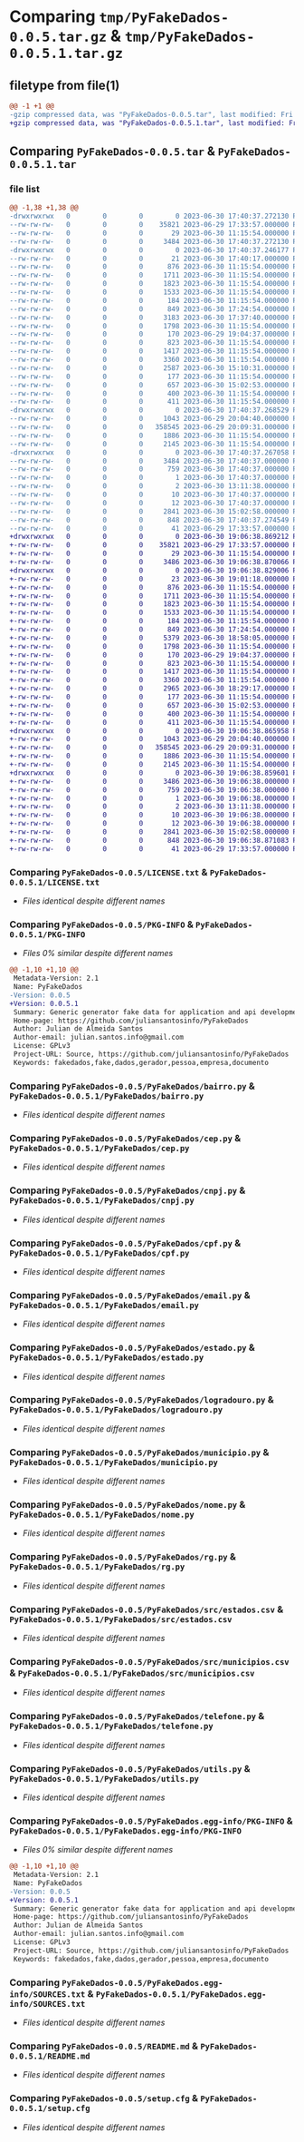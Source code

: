 # Comparing `tmp/PyFakeDados-0.0.5.tar.gz` & `tmp/PyFakeDados-0.0.5.1.tar.gz`

## filetype from file(1)

```diff
@@ -1 +1 @@
-gzip compressed data, was "PyFakeDados-0.0.5.tar", last modified: Fri Jun 30 17:40:37 2023, max compression
+gzip compressed data, was "PyFakeDados-0.0.5.1.tar", last modified: Fri Jun 30 19:06:38 2023, max compression
```

## Comparing `PyFakeDados-0.0.5.tar` & `PyFakeDados-0.0.5.1.tar`

### file list

```diff
@@ -1,38 +1,38 @@
-drwxrwxrwx   0        0        0        0 2023-06-30 17:40:37.272130 PyFakeDados-0.0.5/
--rw-rw-rw-   0        0        0    35821 2023-06-29 17:33:57.000000 PyFakeDados-0.0.5/LICENSE.txt
--rw-rw-rw-   0        0        0       29 2023-06-30 11:15:54.000000 PyFakeDados-0.0.5/MANIFEST.in
--rw-rw-rw-   0        0        0     3484 2023-06-30 17:40:37.272130 PyFakeDados-0.0.5/PKG-INFO
-drwxrwxrwx   0        0        0        0 2023-06-30 17:40:37.246177 PyFakeDados-0.0.5/PyFakeDados/
--rw-rw-rw-   0        0        0       21 2023-06-30 17:40:17.000000 PyFakeDados-0.0.5/PyFakeDados/__init__.py
--rw-rw-rw-   0        0        0      876 2023-06-30 11:15:54.000000 PyFakeDados-0.0.5/PyFakeDados/bairro.py
--rw-rw-rw-   0        0        0     1711 2023-06-30 11:15:54.000000 PyFakeDados-0.0.5/PyFakeDados/cep.py
--rw-rw-rw-   0        0        0     1823 2023-06-30 11:15:54.000000 PyFakeDados-0.0.5/PyFakeDados/cnpj.py
--rw-rw-rw-   0        0        0     1533 2023-06-30 11:15:54.000000 PyFakeDados-0.0.5/PyFakeDados/cpf.py
--rw-rw-rw-   0        0        0      184 2023-06-30 11:15:54.000000 PyFakeDados-0.0.5/PyFakeDados/ctps.py
--rw-rw-rw-   0        0        0      849 2023-06-30 17:24:54.000000 PyFakeDados-0.0.5/PyFakeDados/email.py
--rw-rw-rw-   0        0        0     3183 2023-06-30 17:37:40.000000 PyFakeDados-0.0.5/PyFakeDados/empresa.py
--rw-rw-rw-   0        0        0     1798 2023-06-30 11:15:54.000000 PyFakeDados-0.0.5/PyFakeDados/estado.py
--rw-rw-rw-   0        0        0      170 2023-06-29 19:04:37.000000 PyFakeDados-0.0.5/PyFakeDados/inscricao_estadual.py
--rw-rw-rw-   0        0        0      823 2023-06-30 11:15:54.000000 PyFakeDados-0.0.5/PyFakeDados/logradouro.py
--rw-rw-rw-   0        0        0     1417 2023-06-30 11:15:54.000000 PyFakeDados-0.0.5/PyFakeDados/municipio.py
--rw-rw-rw-   0        0        0     3360 2023-06-30 11:15:54.000000 PyFakeDados-0.0.5/PyFakeDados/nome.py
--rw-rw-rw-   0        0        0     2587 2023-06-30 15:10:31.000000 PyFakeDados-0.0.5/PyFakeDados/pessoa.py
--rw-rw-rw-   0        0        0      177 2023-06-30 11:15:54.000000 PyFakeDados-0.0.5/PyFakeDados/pis.py
--rw-rw-rw-   0        0        0      657 2023-06-30 15:02:53.000000 PyFakeDados-0.0.5/PyFakeDados/rg.py
--rw-rw-rw-   0        0        0      400 2023-06-30 11:15:54.000000 PyFakeDados-0.0.5/PyFakeDados/senha.py
--rw-rw-rw-   0        0        0      411 2023-06-30 11:15:54.000000 PyFakeDados-0.0.5/PyFakeDados/site.py
-drwxrwxrwx   0        0        0        0 2023-06-30 17:40:37.268529 PyFakeDados-0.0.5/PyFakeDados/src/
--rw-rw-rw-   0        0        0     1043 2023-06-29 20:04:40.000000 PyFakeDados-0.0.5/PyFakeDados/src/estados.csv
--rw-rw-rw-   0        0        0   358545 2023-06-29 20:09:31.000000 PyFakeDados-0.0.5/PyFakeDados/src/municipios.csv
--rw-rw-rw-   0        0        0     1886 2023-06-30 11:15:54.000000 PyFakeDados-0.0.5/PyFakeDados/telefone.py
--rw-rw-rw-   0        0        0     2145 2023-06-30 11:15:54.000000 PyFakeDados-0.0.5/PyFakeDados/utils.py
-drwxrwxrwx   0        0        0        0 2023-06-30 17:40:37.267058 PyFakeDados-0.0.5/PyFakeDados.egg-info/
--rw-rw-rw-   0        0        0     3484 2023-06-30 17:40:37.000000 PyFakeDados-0.0.5/PyFakeDados.egg-info/PKG-INFO
--rw-rw-rw-   0        0        0      759 2023-06-30 17:40:37.000000 PyFakeDados-0.0.5/PyFakeDados.egg-info/SOURCES.txt
--rw-rw-rw-   0        0        0        1 2023-06-30 17:40:37.000000 PyFakeDados-0.0.5/PyFakeDados.egg-info/dependency_links.txt
--rw-rw-rw-   0        0        0        2 2023-06-30 13:11:38.000000 PyFakeDados-0.0.5/PyFakeDados.egg-info/not-zip-safe
--rw-rw-rw-   0        0        0       10 2023-06-30 17:40:37.000000 PyFakeDados-0.0.5/PyFakeDados.egg-info/requires.txt
--rw-rw-rw-   0        0        0       12 2023-06-30 17:40:37.000000 PyFakeDados-0.0.5/PyFakeDados.egg-info/top_level.txt
--rw-rw-rw-   0        0        0     2841 2023-06-30 15:02:58.000000 PyFakeDados-0.0.5/README.md
--rw-rw-rw-   0        0        0      848 2023-06-30 17:40:37.274549 PyFakeDados-0.0.5/setup.cfg
--rw-rw-rw-   0        0        0       41 2023-06-29 17:33:57.000000 PyFakeDados-0.0.5/setup.py
+drwxrwxrwx   0        0        0        0 2023-06-30 19:06:38.869212 PyFakeDados-0.0.5.1/
+-rw-rw-rw-   0        0        0    35821 2023-06-29 17:33:57.000000 PyFakeDados-0.0.5.1/LICENSE.txt
+-rw-rw-rw-   0        0        0       29 2023-06-30 11:15:54.000000 PyFakeDados-0.0.5.1/MANIFEST.in
+-rw-rw-rw-   0        0        0     3486 2023-06-30 19:06:38.870066 PyFakeDados-0.0.5.1/PKG-INFO
+drwxrwxrwx   0        0        0        0 2023-06-30 19:06:38.829006 PyFakeDados-0.0.5.1/PyFakeDados/
+-rw-rw-rw-   0        0        0       23 2023-06-30 19:01:18.000000 PyFakeDados-0.0.5.1/PyFakeDados/__init__.py
+-rw-rw-rw-   0        0        0      876 2023-06-30 11:15:54.000000 PyFakeDados-0.0.5.1/PyFakeDados/bairro.py
+-rw-rw-rw-   0        0        0     1711 2023-06-30 11:15:54.000000 PyFakeDados-0.0.5.1/PyFakeDados/cep.py
+-rw-rw-rw-   0        0        0     1823 2023-06-30 11:15:54.000000 PyFakeDados-0.0.5.1/PyFakeDados/cnpj.py
+-rw-rw-rw-   0        0        0     1533 2023-06-30 11:15:54.000000 PyFakeDados-0.0.5.1/PyFakeDados/cpf.py
+-rw-rw-rw-   0        0        0      184 2023-06-30 11:15:54.000000 PyFakeDados-0.0.5.1/PyFakeDados/ctps.py
+-rw-rw-rw-   0        0        0      849 2023-06-30 17:24:54.000000 PyFakeDados-0.0.5.1/PyFakeDados/email.py
+-rw-rw-rw-   0        0        0     5379 2023-06-30 18:58:05.000000 PyFakeDados-0.0.5.1/PyFakeDados/empresa.py
+-rw-rw-rw-   0        0        0     1798 2023-06-30 11:15:54.000000 PyFakeDados-0.0.5.1/PyFakeDados/estado.py
+-rw-rw-rw-   0        0        0      170 2023-06-29 19:04:37.000000 PyFakeDados-0.0.5.1/PyFakeDados/inscricao_estadual.py
+-rw-rw-rw-   0        0        0      823 2023-06-30 11:15:54.000000 PyFakeDados-0.0.5.1/PyFakeDados/logradouro.py
+-rw-rw-rw-   0        0        0     1417 2023-06-30 11:15:54.000000 PyFakeDados-0.0.5.1/PyFakeDados/municipio.py
+-rw-rw-rw-   0        0        0     3360 2023-06-30 11:15:54.000000 PyFakeDados-0.0.5.1/PyFakeDados/nome.py
+-rw-rw-rw-   0        0        0     2965 2023-06-30 18:29:17.000000 PyFakeDados-0.0.5.1/PyFakeDados/pessoa.py
+-rw-rw-rw-   0        0        0      177 2023-06-30 11:15:54.000000 PyFakeDados-0.0.5.1/PyFakeDados/pis.py
+-rw-rw-rw-   0        0        0      657 2023-06-30 15:02:53.000000 PyFakeDados-0.0.5.1/PyFakeDados/rg.py
+-rw-rw-rw-   0        0        0      400 2023-06-30 11:15:54.000000 PyFakeDados-0.0.5.1/PyFakeDados/senha.py
+-rw-rw-rw-   0        0        0      411 2023-06-30 11:15:54.000000 PyFakeDados-0.0.5.1/PyFakeDados/site.py
+drwxrwxrwx   0        0        0        0 2023-06-30 19:06:38.865958 PyFakeDados-0.0.5.1/PyFakeDados/src/
+-rw-rw-rw-   0        0        0     1043 2023-06-29 20:04:40.000000 PyFakeDados-0.0.5.1/PyFakeDados/src/estados.csv
+-rw-rw-rw-   0        0        0   358545 2023-06-29 20:09:31.000000 PyFakeDados-0.0.5.1/PyFakeDados/src/municipios.csv
+-rw-rw-rw-   0        0        0     1886 2023-06-30 11:15:54.000000 PyFakeDados-0.0.5.1/PyFakeDados/telefone.py
+-rw-rw-rw-   0        0        0     2145 2023-06-30 11:15:54.000000 PyFakeDados-0.0.5.1/PyFakeDados/utils.py
+drwxrwxrwx   0        0        0        0 2023-06-30 19:06:38.859601 PyFakeDados-0.0.5.1/PyFakeDados.egg-info/
+-rw-rw-rw-   0        0        0     3486 2023-06-30 19:06:38.000000 PyFakeDados-0.0.5.1/PyFakeDados.egg-info/PKG-INFO
+-rw-rw-rw-   0        0        0      759 2023-06-30 19:06:38.000000 PyFakeDados-0.0.5.1/PyFakeDados.egg-info/SOURCES.txt
+-rw-rw-rw-   0        0        0        1 2023-06-30 19:06:38.000000 PyFakeDados-0.0.5.1/PyFakeDados.egg-info/dependency_links.txt
+-rw-rw-rw-   0        0        0        2 2023-06-30 13:11:38.000000 PyFakeDados-0.0.5.1/PyFakeDados.egg-info/not-zip-safe
+-rw-rw-rw-   0        0        0       10 2023-06-30 19:06:38.000000 PyFakeDados-0.0.5.1/PyFakeDados.egg-info/requires.txt
+-rw-rw-rw-   0        0        0       12 2023-06-30 19:06:38.000000 PyFakeDados-0.0.5.1/PyFakeDados.egg-info/top_level.txt
+-rw-rw-rw-   0        0        0     2841 2023-06-30 15:02:58.000000 PyFakeDados-0.0.5.1/README.md
+-rw-rw-rw-   0        0        0      848 2023-06-30 19:06:38.871083 PyFakeDados-0.0.5.1/setup.cfg
+-rw-rw-rw-   0        0        0       41 2023-06-29 17:33:57.000000 PyFakeDados-0.0.5.1/setup.py
```

### Comparing `PyFakeDados-0.0.5/LICENSE.txt` & `PyFakeDados-0.0.5.1/LICENSE.txt`

 * *Files identical despite different names*

### Comparing `PyFakeDados-0.0.5/PKG-INFO` & `PyFakeDados-0.0.5.1/PKG-INFO`

 * *Files 0% similar despite different names*

```diff
@@ -1,10 +1,10 @@
 Metadata-Version: 2.1
 Name: PyFakeDados
-Version: 0.0.5
+Version: 0.0.5.1
 Summary: Generic generator fake data for application and api development.
 Home-page: https://github.com/juliansantosinfo/PyFakeDados
 Author: Julian de Almeida Santos
 Author-email: julian.santos.info@gmail.com
 License: GPLv3
 Project-URL: Source, https://github.com/juliansantosinfo/PyFakeDados
 Keywords: fakedados,fake,dados,gerador,pessoa,empresa,documento
```

### Comparing `PyFakeDados-0.0.5/PyFakeDados/bairro.py` & `PyFakeDados-0.0.5.1/PyFakeDados/bairro.py`

 * *Files identical despite different names*

### Comparing `PyFakeDados-0.0.5/PyFakeDados/cep.py` & `PyFakeDados-0.0.5.1/PyFakeDados/cep.py`

 * *Files identical despite different names*

### Comparing `PyFakeDados-0.0.5/PyFakeDados/cnpj.py` & `PyFakeDados-0.0.5.1/PyFakeDados/cnpj.py`

 * *Files identical despite different names*

### Comparing `PyFakeDados-0.0.5/PyFakeDados/cpf.py` & `PyFakeDados-0.0.5.1/PyFakeDados/cpf.py`

 * *Files identical despite different names*

### Comparing `PyFakeDados-0.0.5/PyFakeDados/email.py` & `PyFakeDados-0.0.5.1/PyFakeDados/email.py`

 * *Files identical despite different names*

### Comparing `PyFakeDados-0.0.5/PyFakeDados/estado.py` & `PyFakeDados-0.0.5.1/PyFakeDados/estado.py`

 * *Files identical despite different names*

### Comparing `PyFakeDados-0.0.5/PyFakeDados/logradouro.py` & `PyFakeDados-0.0.5.1/PyFakeDados/logradouro.py`

 * *Files identical despite different names*

### Comparing `PyFakeDados-0.0.5/PyFakeDados/municipio.py` & `PyFakeDados-0.0.5.1/PyFakeDados/municipio.py`

 * *Files identical despite different names*

### Comparing `PyFakeDados-0.0.5/PyFakeDados/nome.py` & `PyFakeDados-0.0.5.1/PyFakeDados/nome.py`

 * *Files identical despite different names*

### Comparing `PyFakeDados-0.0.5/PyFakeDados/rg.py` & `PyFakeDados-0.0.5.1/PyFakeDados/rg.py`

 * *Files identical despite different names*

### Comparing `PyFakeDados-0.0.5/PyFakeDados/src/estados.csv` & `PyFakeDados-0.0.5.1/PyFakeDados/src/estados.csv`

 * *Files identical despite different names*

### Comparing `PyFakeDados-0.0.5/PyFakeDados/src/municipios.csv` & `PyFakeDados-0.0.5.1/PyFakeDados/src/municipios.csv`

 * *Files identical despite different names*

### Comparing `PyFakeDados-0.0.5/PyFakeDados/telefone.py` & `PyFakeDados-0.0.5.1/PyFakeDados/telefone.py`

 * *Files identical despite different names*

### Comparing `PyFakeDados-0.0.5/PyFakeDados/utils.py` & `PyFakeDados-0.0.5.1/PyFakeDados/utils.py`

 * *Files identical despite different names*

### Comparing `PyFakeDados-0.0.5/PyFakeDados.egg-info/PKG-INFO` & `PyFakeDados-0.0.5.1/PyFakeDados.egg-info/PKG-INFO`

 * *Files 0% similar despite different names*

```diff
@@ -1,10 +1,10 @@
 Metadata-Version: 2.1
 Name: PyFakeDados
-Version: 0.0.5
+Version: 0.0.5.1
 Summary: Generic generator fake data for application and api development.
 Home-page: https://github.com/juliansantosinfo/PyFakeDados
 Author: Julian de Almeida Santos
 Author-email: julian.santos.info@gmail.com
 License: GPLv3
 Project-URL: Source, https://github.com/juliansantosinfo/PyFakeDados
 Keywords: fakedados,fake,dados,gerador,pessoa,empresa,documento
```

### Comparing `PyFakeDados-0.0.5/PyFakeDados.egg-info/SOURCES.txt` & `PyFakeDados-0.0.5.1/PyFakeDados.egg-info/SOURCES.txt`

 * *Files identical despite different names*

### Comparing `PyFakeDados-0.0.5/README.md` & `PyFakeDados-0.0.5.1/README.md`

 * *Files identical despite different names*

### Comparing `PyFakeDados-0.0.5/setup.cfg` & `PyFakeDados-0.0.5.1/setup.cfg`

 * *Files identical despite different names*

